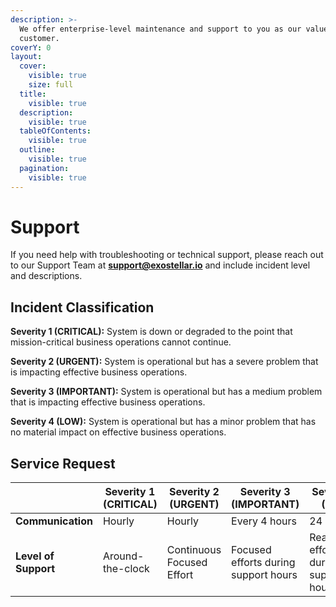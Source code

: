 ```yaml
---
description: >-
  We offer enterprise-level maintenance and support to you as our valued
  customer.
coverY: 0
layout:
  cover:
    visible: true
    size: full
  title:
    visible: true
  description:
    visible: true
  tableOfContents:
    visible: true
  outline:
    visible: true
  pagination:
    visible: true
---
```


# Support

If you need help with troubleshooting or technical support, please reach out to our Support Team at [**support@exostellar.io**](mailto:support@exostellar.io) and include incident level and descriptions.&#x20;

## Incident Classification <a href="#incident-classification" id="incident-classification"></a>

**Severity 1 (CRITICAL):** System is down or degraded to the point that mission-critical business operations cannot continue.&#x20;

**Severity 2 (URGENT):** System is operational but has a severe problem that is impacting effective business operations.

**Severity 3 (IMPORTANT):** System is operational but has a medium problem that is impacting effective business operations.

**Severity 4 (LOW):** System is operational but has a minor problem that has no material impact on effective business operations.

## Service Request

<table><thead><tr><th width="176"></th><th width="200">Severity 1 (CRITICAL)</th><th width="206">Severity 2 (URGENT)</th><th width="223">Severity 3 (IMPORTANT)</th><th width="198">Severity 4 (LOW)</th></tr></thead><tbody><tr><td><strong>Communication</strong></td><td>Hourly</td><td>Hourly</td><td>Every 4 hours</td><td>24 hours</td></tr><tr><td><strong>Level of Support</strong></td><td>Around-the-clock</td><td>Continuous Focused Effort</td><td>Focused efforts during support hours</td><td>Reasonable effort during support hours</td></tr></tbody></table>

